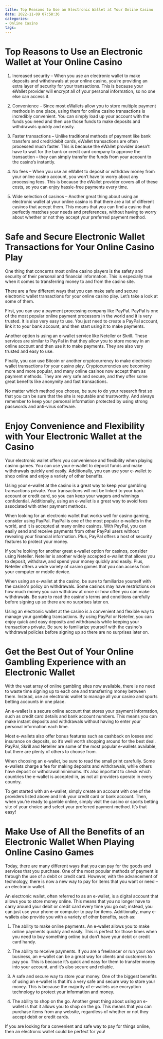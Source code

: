 ```yaml
---
title: Top Reasons to Use an Electronic Wallet at Your Online Casino
date: 2022-11-09 07:58:36
categories:
- Online Casino
tags:
---
```



#  Top Reasons to Use an Electronic Wallet at Your Online Casino

1) Increased security – When you use an electronic wallet to make deposits and withdrawals at your online casino, you’re providing an extra layer of security for your transactions. This is because your eWallet provider will encrypt all of your personal information, so no one else can access it.

2) Convenience – Since most eWallets allow you to store multiple payment methods in one place, using them for online casino transactions is incredibly convenient. You can simply load up your account with the funds you need and then use those funds to make deposits and withdrawals quickly and easily.

3) Faster transactions – Unlike traditional methods of payment like bank transfers and credit/debit cards, eWallet transactions are often processed much faster. This is because the eWallet provider doesn’t have to wait for the bank or credit card company to approve the transaction – they can simply transfer the funds from your account to the casino’s instantly.

4) No fees – When you use an eWallet to deposit or withdraw money from your online casino account, you won’t have to worry about any processing fees. This is because the eWallet provider covers all of these costs, so you can enjoy hassle-free payments every time.

5) Wide selection of casinos – Another great thing about using an electronic wallet at your online casino is that there are a lot of different casinos that accept them. This means that you can find a casino that perfectly matches your needs and preferences, without having to worry about whether or not they accept your preferred payment method.

#  Safe and Secure Electronic Wallet Transactions for Your Online Casino Play

One thing that concerns most online casino players is the safety and security of their personal and financial information. This is especially true when it comes to transferring money to and from the casino site.

There are a few different ways that you can make safe and secure electronic wallet transactions for your online casino play. Let’s take a look at some of them.

First, you can use a payment processing company like PayPal. PayPal is one of the most popular online payment processors in the world and it is very trusted. It is also very easy to use. You just need to create a PayPal account, link it to your bank account, and then start using it to make payments.

Another option is using an e-wallet service like Neteller or Skrill. These services are similar to PayPal in that they allow you to store money in an online account and then use it to make payments. They are also very trusted and easy to use.

Finally, you can use Bitcoin or another cryptocurrency to make electronic wallet transactions for your casino play. Cryptocurrencies are becoming more and more popular, and many online casinos now accept them as payment methods. They are very safe and secure, and they offer some great benefits like anonymity and fast transactions.

No matter which method you choose, be sure to do your research first so that you can be sure that the site is reputable and trustworthy. And always remember to keep your personal information protected by using strong passwords and anti-virus software.

#  Enjoy Convenience and Flexibility with Your Electronic Wallet at the Casino

Your electronic wallet offers you convenience and flexibility when playing casino games. You can use your e-wallet to deposit funds and make withdrawals quickly and easily. Additionally, you can use your e-wallet to shop online and enjoy a variety of other benefits.

Using your e-wallet at the casino is a great way to keep your gambling transactions private. Your transactions will not be linked to your bank account or credit card, so you can keep your wagers and winnings confidential. Additionally, using an e-wallet is a great way to avoid fees associated with other payment methods.

When looking for an electronic wallet that works well for casino gaming, consider using PayPal. PayPal is one of the most popular e-wallets in the world, and it is accepted at many online casinos. With PayPal, you can easily send and receive payments from other PayPal users without revealing your financial information. Plus, PayPal offers a host of security features to protect your money.

If you're looking for another great e-wallet option for casinos, consider using Neteller. Neteller is another widely accepted e-wallet that allows you to deposit, withdraw, and spend your money quickly and easily. Plus, Neteller offers a wide variety of casino games that you can access from your computer or mobile device.

When using an e-wallet at the casino, be sure to familiarize yourself with the casino's policy on withdrawals. Some casinos may have restrictions on how much money you can withdraw at once or how often you can make withdrawals. Be sure to read the casino's terms and conditions carefully before signing up so there are no surprises later on.

Using an electronic wallet at the casino is a convenient and flexible way to manage your gambling transactions. By using PayPal or Neteller, you can enjoy quick and easy deposits and withdrawals while keeping your transactions private. Be sure to familiarize yourself with the casino's withdrawal policies before signing up so there are no surprises later on.

#  Get the Best Out of Your Online Gambling Experience with an Electronic Wallet

With the vast array of online gambling sites now available, there is no need to waste time signing up to each one and transferring money between them. Instead, use an electronic wallet to manage all your casino and sports betting accounts in one place.

An e-wallet is a secure online account that stores your payment information, such as credit card details and bank account numbers. This means you can make instant deposits and withdrawals without having to enter your personal information each time.

Most e-wallets also offer bonus features such as cashback on losses and insurance on deposits, so it’s well worth shopping around for the best deal. PayPal, Skrill and Neteller are some of the most popular e-wallets available, but there are plenty of others to choose from.

When choosing an e-wallet, be sure to read the small print carefully. Some e-wallets charge a fee for making deposits and withdrawals, while others have deposit or withdrawal minimums. It’s also important to check which countries the e-wallet is accepted in, as not all providers operate in every country.

To get started with an e-wallet, simply create an account with one of the providers listed above and link your credit card or bank account. Then, when you’re ready to gamble online, simply visit the casino or sports betting site of your choice and select your preferred payment method. It’s that easy!

#  Make Use of All the Benefits of an Electronic Wallet When Playing Online Casino Games

Today, there are many different ways that you can pay for the goods and services that you purchase. One of the most popular methods of payment is through the use of a debit or credit card. However, with the advancement of technology, there is now a new way to pay for items that you want or need – an electronic wallet.

An electronic wallet, often referred to as an e-wallet, is a digital account that allows you to store money online. This means that you no longer have to carry around your debit or credit card every time you go out; instead, you can just use your phone or computer to pay for items. Additionally, many e-wallets also provide you with a variety of other benefits, such as:

1. The ability to make online payments. An e-wallet allows you to make online payments quickly and easily. This is perfect for those times when you need to buy something online but don’t have your debit or credit card handy.

2. The ability to receive payments. If you are a freelancer or run your own business, an e-wallet can be a great way for clients and customers to pay you. This is because it’s quick and easy for them to transfer money into your account, and it’s also secure and reliable.

3. A safe and secure way to store your money. One of the biggest benefits of using an e-wallet is that it’s a very safe and secure way to store your money. This is because the majority of e-wallets use encryption technology to protect your information and money.

4. The ability to shop on the go. Another great thing about using an e-wallet is that it allows you to shop on the go. This means that you can purchase items from any website, regardless of whether or not they accept debit or credit cards.

If you are looking for a convenient and safe way to pay for things online, then an electronic wallet could be perfect for you!